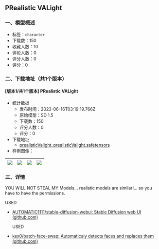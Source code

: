 ## PRealistic VALight
### 一、模型概述

- 标签：`character`
- 下载数：150
- 收藏人数：10
- 评论人数：0
- 评分人数：0
- 评分：0

### 二、下载地址（共1个版本）

#### [版本1/共1个版本] PRealistic VALight

- 统计数据
  - 发布时间：2023-06-16T03:19:19.766Z
  - 原始模型：SD 1.5
  - 下载数：150
  - 评分人数：0
  - 评分：0
- 下载地址
  - [prealisticValight_prealisticValight.safetensors](https://civitai.com/api/download/models/96988)
- 样例图像：

| <img src="https://image.civitai.com/xG1nkqKTMzGDvpLrqFT7WA/edcee834-8436-4619-bdd2-5911d0271819/width=450/1161830.jpeg" /> | <img src="https://image.civitai.com/xG1nkqKTMzGDvpLrqFT7WA/1aec5fba-659d-4e31-96de-bebc9c56fab4/width=450/1161796.jpeg" /> | <img src="https://image.civitai.com/xG1nkqKTMzGDvpLrqFT7WA/1e1e10cb-8ed7-47f4-8090-5e2277d00dca/width=450/1161761.jpeg" /> | <img src="https://image.civitai.com/xG1nkqKTMzGDvpLrqFT7WA/5c385032-ad27-443a-946a-7897decd33a7/width=450/1161856.jpeg" /> |
| ---- | ---- | ---- | ---- |


### 三、详情
<p>YOU WILL NOT STEAL MY Models... realistic models are similar!... so you have to have the permissions.</p><p></p><p>USED</p><ul><li><p><a target="_blank" rel="ugc" href="https://github.com/AUTOMATIC1111/stable-diffusion-webui">AUTOMATIC1111/stable-diffusion-webui: Stable Diffusion web UI (</a><a target="_blank" rel="ugc" href="http://github.com">github.com</a><a target="_blank" rel="ugc" href="https://github.com/AUTOMATIC1111/stable-diffusion-webui">)</a></p><p></p><p>USED</p></li><li><p><a target="_blank" rel="ugc" href="https://github.com/kex0/batch-face-swap">kex0/batch-face-swap: Automaticaly detects faces and replaces them (</a><a target="_blank" rel="ugc" href="http://github.com">github.com</a><a target="_blank" rel="ugc" href="https://github.com/kex0/batch-face-swap">)</a></p></li></ul>